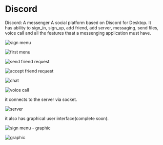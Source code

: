 # Discord
Discord: A messenger
A social platform based on Discord for Desktop.
It has ability to sign_in, sign_up, add friend, add server, messaging, send files, voice call and all the features thaat a messenging application must have.

![sign menu](https://user-images.githubusercontent.com/98226980/214200533-545beb4c-1f39-4d00-90f6-305206a5d50c.png)

![first menu](https://user-images.githubusercontent.com/98226980/214200577-a60bdabd-b7ff-42bc-bbd4-5363751d7ff8.png)

![send friend request](https://user-images.githubusercontent.com/98226980/214200595-3f3b3964-4396-4641-ae91-c654c019b870.png)

![accept friend request](https://user-images.githubusercontent.com/98226980/214200631-41afdfeb-1cd6-4c10-bc56-9c1d67110f5e.png)

![chat](https://user-images.githubusercontent.com/98226980/214200652-c2f73554-c81b-477a-9d8d-0233a39106b6.png)

![voice call](https://user-images.githubusercontent.com/98226980/214200667-a09214f2-dc63-4056-9947-e4fe0e1b8fc4.png)

it connects to the server via socket.

![server](https://user-images.githubusercontent.com/98226980/214200772-1e32147f-c4ae-48e1-b8b7-2835535dce24.png)

it also has graphical user interface(complete soon).

![sign menu - graphic](https://user-images.githubusercontent.com/98226980/214200814-849cae83-92aa-40db-b4bc-57798cc4fcbd.png)

![graphic](https://user-images.githubusercontent.com/98226980/214200841-9c08a406-2137-4e7c-8a9b-250fc24855fb.png)
